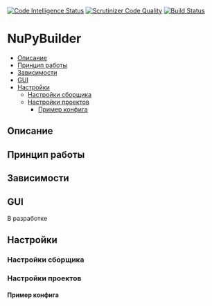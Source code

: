 [![Code Intelligence Status](https://scrutinizer-ci.com/g/intervisionlord/NuPyBuilder/badges/code-intelligence.svg?b=main)](https://scrutinizer-ci.com/code-intelligence)
[![Scrutinizer Code Quality](https://scrutinizer-ci.com/g/intervisionlord/NuPyBuilder/badges/quality-score.png?b=main)](https://scrutinizer-ci.com/g/intervisionlord/NuPyBuilder/?branch=main)
[![Build Status](https://scrutinizer-ci.com/g/intervisionlord/NuPyBuilder/badges/build.png?b=main)](https://scrutinizer-ci.com/g/intervisionlord/NuPyBuilder/build-status/main)

# NuPyBuilder

- [Описание](#описание)
- [Принцип работы](#принцип-работы)
- [Зависимости](#зависимости)
- [GUI](#gui)
- [Настройки](#настройки)
  - [Настройки сборщика](#настройки-сборщика)
  - [Настройки проектов](#настройки-проектов)
    - [Пример конфига](#пример-конфига)


## Описание
## Принцип работы
## Зависимости
## GUI
В разработке
## Настройки
### Настройки сборщика
### Настройки проектов
#### Пример конфига